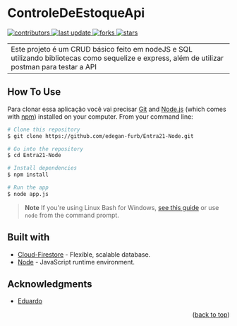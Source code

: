 # ControleDeEstoqueApi
 </p>
  <p>
  <a href="https://github.com/Ariel-Alejandr0/ControleDeEstoqueApi/graphs/contributors">
    <img src="https://img.shields.io/github/contributorsAriel-Alejandr0/ControleDeEstoqueApi/" alt="contributors" />
  </a>
  <a href="">
    <img src="https://img.shields.io/github/last-commit/Ariel-Alejandr0/ControleDeEstoqueApi/" alt="last update" />
  </a>
  <a href="https://github.comAriel-Alejandr0/ControleDeEstoqueApi/network/members">
    <img src="https://img.shields.io/github/forks/Ariel-Alejandr0/ControleDeEstoqueApi/" alt="forks" />
  </a>
  <a href="https://github.com/Ariel-Alejandr0/ControleDeEstoqueApi/stargazers">
    <img src="https://img.shields.io/github/stars/Ariel-Alejandr0/ControleDeEstoqueApi/" alt="stars" />
  </a>
</p>
<table>
<tr>
<td>
Este projeto é um CRUD básico feito em nodeJS e SQL utilizando bibliotecas como sequelize e express, além de utilizar postman para testar a API
</td>
</tr>
</table>

## How To Use

Para clonar essa aplicação você vai precisar [Git](https://git-scm.com) and [Node.js](https://nodejs.org/en/download/) (which comes with [npm](http://npmjs.com)) installed on your computer. From your command line:

```bash
# Clone this repository
$ git clone https://github.com/edegan-furb/Entra21-Node.git

# Go into the repository
$ cd Entra21-Node

# Install dependencies
$ npm install

# Run the app
$ node app.js
```

> **Note**
> If you're using Linux Bash for Windows, [see this guide](https://www.howtogeek.com/261575/how-to-run-graphical-linux-desktop-applications-from-windows-10s-bash-shell/) or use `node` from the command prompt.

## Built with 

- [Cloud-Firestore](https://firebase.google.com/docs/firestore) - Flexible, scalable database.
- [Node](https://nodejs.org/en) -  JavaScript runtime environment.

## Acknowledgments

* [Eduardo](https://github.com/edegan-furb)

<p align="right">(<a href="#readme-top">back to top</a>)</p>
